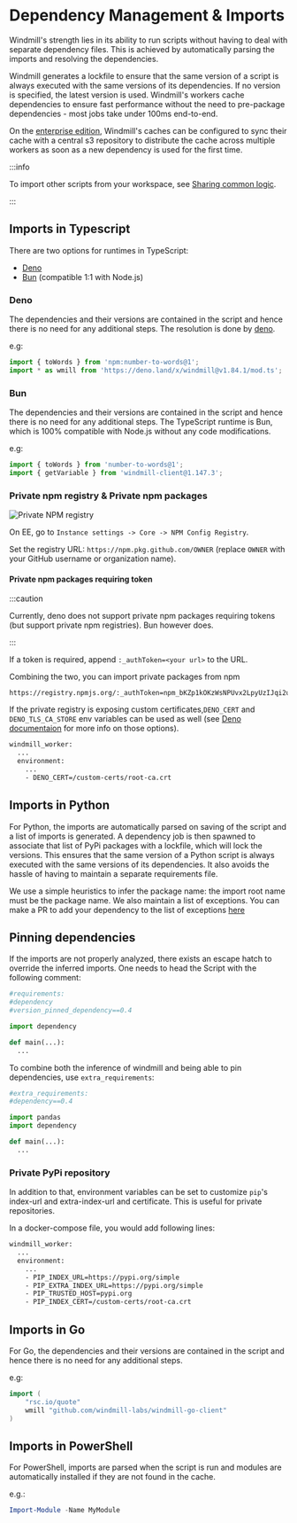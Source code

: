 # Dependency Management & Imports

Windmill's strength lies in its ability to run scripts without having to deal with separate dependency files. This is achieved by automatically parsing the imports and resolving the dependencies.

Windmill generates a lockfile to ensure that the same version of a script is always executed with the same versions of its dependencies. If no version is specified, the latest version is used. Windmill's workers cache dependencies to ensure fast performance without the need to pre-package dependencies - most jobs take under 100ms end-to-end.

On the [enterprise edition](/pricing), Windmill's caches can be configured to sync their cache with a central s3 repository to distribute the cache across multiple workers as soon as a new dependency is used for the first time.

:::info

To import other scripts from your workspace, see [Sharing common logic](../5_sharing_common_logic/index.md).

:::

## Imports in Typescript

There are two options for runtimes in TypeScript:

- [Deno](#deno)
- [Bun](#bun) (compatible 1:1 with Node.js)

### Deno

The dependencies and their versions are contained in the script and hence there is no need for any additional steps. The resolution is done by [deno](https://deno.com/runtime).

e.g:

```ts
import { toWords } from 'npm:number-to-words@1';
import * as wmill from 'https://deno.land/x/windmill@v1.84.1/mod.ts';
```

### Bun

The dependencies and their versions are contained in the script and hence there is no need for any additional steps. The TypeScript runtime is Bun, which is 100% compatible with Node.js without any code modifications.

e.g:

```ts
import { toWords } from 'number-to-words@1';
import { getVariable } from 'windmill-client@1.147.3';
```

### Private npm registry & Private npm packages

![Private NPM registry](private_registry.png)

On EE, go to `Instance settings -> Core -> NPM Config Registry`.

Set the registry URL: `https://npm.pkg.github.com/OWNER` (replace `OWNER` with your GitHub username or organization name).

#### Private npm packages requiring token

:::caution

Currently, deno does not support private npm packages requiring tokens (but support private npm registries). Bun however does.

:::

If a token is required, append `:_authToken=<your url>` to the URL.

Combining the two, you can import private packages from npm

```
https://registry.npmjs.org/:_authToken=npm_bKZp1kOKzWsNPUvx2LpyUzIJqi2uaw23eqw
```

If the private registry is exposing custom certificates,`DENO_CERT` and `DENO_TLS_CA_STORE` env variables can be used as well (see [Deno documentaion](https://docs.deno.com/runtime/manual/getting_started/setup_your_environment#environment-variables) for more info on those options).

```dockerfile
windmill_worker:
  ...
  environment:
    ...
    - DENO_CERT=/custom-certs/root-ca.crt
```

## Imports in Python

For Python, the imports are automatically parsed on saving of the script and a list of imports is generated. A dependency job is then
spawned to associate that list of PyPi packages with a lockfile, which will lock
the versions. This ensures that the same version of a Python script is always
executed with the same versions of its dependencies. It also avoids the hassle
of having to maintain a separate requirements file.

We use a simple heuristics to infer the package name: the import root name must be the package name. We also maintain a list of exceptions.
You can make a PR to add your dependency to the list of exceptions [here](https://github.com/windmill-labs/windmill/blob/baac93f40140ee37548a273885c028a8e6500b6d/backend/parsers/windmill-parser-py-imports/src/lib.rs#L48)

## Pinning dependencies

If the imports are not properly analyzed, there exists an escape hatch to
override the inferred imports. One needs to head the Script with the following comment:

```python
#requirements:
#dependency
#version_pinned_dependency==0.4

import dependency

def main(...):
  ...
```

To combine both the inference of windmill and being able to pin dependencies, use `extra_requirements`:

```python
#extra_requirements:
#dependency==0.4

import pandas
import dependency

def main(...):
  ...
```

### Private PyPi repository

In addition to that, environment variables can be set to customize `pip`'s index-url and extra-index-url and certificate.
This is useful for private repositories.

In a docker-compose file, you would add following lines:

```dockerfile
windmill_worker:
  ...
  environment:
    ...
    - PIP_INDEX_URL=https://pypi.org/simple
    - PIP_EXTRA_INDEX_URL=https://pypi.org/simple
    - PIP_TRUSTED_HOST=pypi.org
    - PIP_INDEX_CERT=/custom-certs/root-ca.crt
```

## Imports in Go

For Go, the dependencies and their versions are contained in the
script and hence there is no need for any additional steps.

e.g:

```go
import (
	"rsc.io/quote"
    wmill "github.com/windmill-labs/windmill-go-client"
)
```

## Imports in PowerShell

For PowerShell, imports are parsed when the script is run and modules are automatically installed if they are not found in the cache.

e.g.:

```powershell
Import-Module -Name MyModule
```
